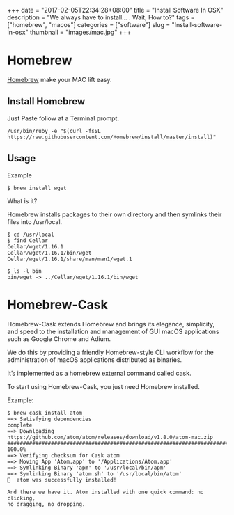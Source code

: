 +++
date = "2017-02-05T22:34:28+08:00"
title = "Install Software In OSX"
description = "We always have to install... . Wait, How to?"
tags = ["homebrew", "macos"]
categories = ["software"]
slug = "Install-software-in-osx"
thumbnail = "images/mac.jpg"
+++

# Homebrew

[Homebrew](http://brew.sh/) make your MAC lift easy.

## Install Homebrew

Just Paste follow at a Terminal prompt.

    /usr/bin/ruby -e "$(curl -fsSL https://raw.githubusercontent.com/Homebrew/install/master/install)"

## Usage

Example

    $ brew install wget

What is it?

Homebrew installs packages to their own directory and then symlinks their files into /usr/local.

    $ cd /usr/local
    $ find Cellar
    Cellar/wget/1.16.1
    Cellar/wget/1.16.1/bin/wget
    Cellar/wget/1.16.1/share/man/man1/wget.1

    $ ls -l bin
    bin/wget -> ../Cellar/wget/1.16.1/bin/wget

# Homebrew-Cask

Homebrew-Cask extends Homebrew and brings its elegance, simplicity, and
speed to the installation and management of GUI macOS applications such as
Google Chrome and Adium.

We do this by providing a friendly Homebrew-style CLI workflow for the
administration of macOS applications distributed as binaries.

It’s implemented as a homebrew external command called cask.

To start using Homebrew-Cask, you just need Homebrew installed.

Example:

``` shell
$ brew cask install atom
==> Satisfying dependencies
complete
==> Downloading https://github.com/atom/atom/releases/download/v1.8.0/atom-mac.zip
######################################################################## 100.0%
==> Verifying checksum for Cask atom
==> Moving App 'Atom.app' to '/Applications/Atom.app'
==> Symlinking Binary 'apm' to '/usr/local/bin/apm'
==> Symlinking Binary 'atom.sh' to '/usr/local/bin/atom'
🍺  atom was successfully installed!

And there we have it. Atom installed with one quick command: no clicking,
no dragging, no dropping.
```
